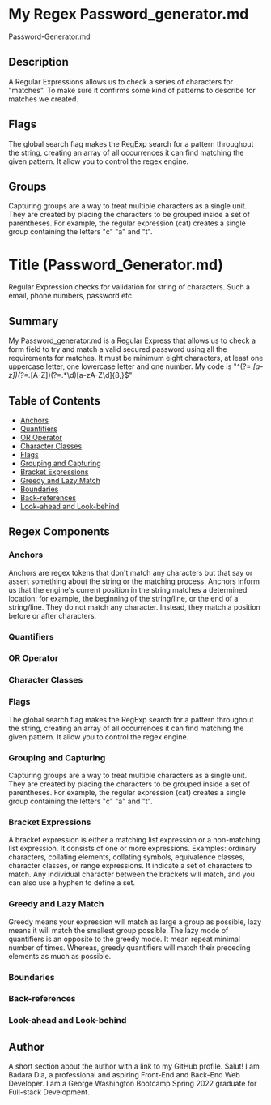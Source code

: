 # My Regex Password_generator.md
Password-Generator.md

## Description
A Regular Expressions allows us to check a series of characters for "matches". To make sure it confirms some kind of patterns to describe for matches we created.

## Flags

The global search flag makes the RegExp search for a pattern throughout the string, creating an array of all occurrences it can find matching the given pattern. It allow you to control the regex engine.


## Groups

Capturing groups are a way to treat multiple characters as a single unit. They are created by placing the characters to be grouped inside a set of parentheses. For example, the regular expression (cat) creates a single group containing the letters "c" "a" and "t".


# Title (Password_Generator.md)

Regular Expression checks for validation for string of characters. Such a email, phone numbers, password etc. 


## Summary

My Password_generator.md is a Regular Express that allows us to check a form field to try and match a valid secured password using all the requirements for matches. It must be minimum eight characters, at least one uppercase letter, one lowercase letter and one number. 
My code is "^(?=.*[a-z])(?=.*[A-Z])(?=.*\d)[a-zA-Z\d]{8,}$"


## Table of Contents

- [Anchors](#anchors)
- [Quantifiers](#quantifiers)
- [OR Operator](#or-operator)
- [Character Classes](#character-classes)
- [Flags](#flags)
- [Grouping and Capturing](#grouping-and-capturing)
- [Bracket Expressions](#bracket-expressions)
- [Greedy and Lazy Match](#greedy-and-lazy-match)
- [Boundaries](#boundaries)
- [Back-references](#back-references)
- [Look-ahead and Look-behind](#look-ahead-and-look-behind)


## Regex Components

### Anchors

Anchors are regex tokens that don't match any characters but that say or assert something about the string or the matching process. Anchors inform us that the engine's current position in the string matches a determined location: for example, the beginning of the string/line, or the end of a string/line.
They do not match any character. Instead, they match a position before or after characters.

### Quantifiers

### OR Operator

### Character Classes

### Flags

The global search flag makes the RegExp search for a pattern throughout the string, creating an array of all occurrences it can find matching the given pattern. It allow you to control the regex engine.

### Grouping and Capturing

Capturing groups are a way to treat multiple characters as a single unit. They are created by placing the characters to be grouped inside a set of parentheses. For example, the regular expression (cat) creates a single group containing the letters "c" "a" and "t".

### Bracket Expressions

A bracket expression is either a matching list expression or a non-matching list expression. It consists of one or more expressions. Examples: ordinary characters, collating elements, collating symbols, equivalence classes, character classes, or range expressions. It indicate a set of characters to match. Any individual character between the brackets will match, and you can also use a hyphen to define a set.

### Greedy and Lazy Match

Greedy means your expression will match as large a group as possible, lazy means it will match the smallest group possible. 
The lazy mode of quantifiers is an opposite to the greedy mode. It mean repeat minimal number of times. Whereas, greedy quantifiers will match their preceding elements as much as possible.

### Boundaries

### Back-references

### Look-ahead and Look-behind

## Author

A short section about the author with a link to my GitHub profile.
Salut! I am Badara Dia, a professional and aspiring Front-End and Back-End Web Developer. I am a George Washington Bootcamp Spring 2022 graduate for Full-stack Development.
